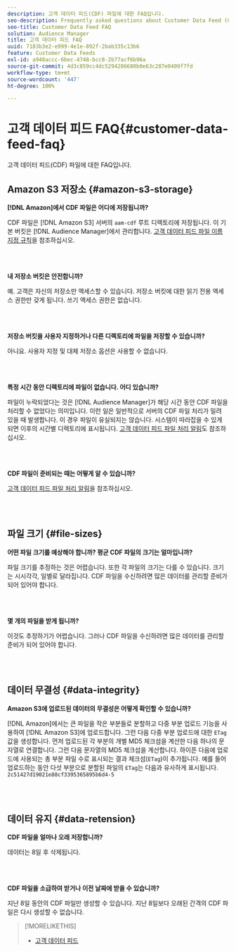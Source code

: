 ```yaml
---
description: 고객 데이터 피드(CDF) 파일에 대한 FAQ입니다.
seo-description: Frequently asked questions about Customer Data Feed (CDF) files.
seo-title: Customer Data Feed FAQ
solution: Audience Manager
title: 고객 데이터 피드 FAQ
uuid: 7183b3e2-e999-4e1e-892f-2bab335c13b6
feature: Customer Data Feeds
exl-id: a948accc-6bec-4748-bcc8-2b77acf6b96a
source-git-commit: 4d3c859cc4dc5294286680b0e63c287e0409f7fd
workflow-type: tm+mt
source-wordcount: '447'
ht-degree: 100%

---
```


# 고객 데이터 피드 FAQ{#customer-data-feed-faq}

고객 데이터 피드(CDF) 파일에 대한 FAQ입니다.

## Amazon S3 저장소 {#amazon-s3-storage}

**[!DNL Amazon]에서 CDF 파일은 어디에 저장됩니까?**

CDF 파일은 [!DNL Amazon S3] 서버의 `aam-cdf` 루트 디렉토리에 저장됩니다. 이 기본 버킷은 [!DNL Audience Manager]에서 관리합니다. [고객 데이터 피드 파일 이름 지정 규칙](../features/cdf-files.md#cdf-naming-conventions)을 참조하십시오.

<br> 

**내 저장소 버킷은 안전합니까?**

예. 고객은 자신의 저장소만 액세스할 수 있습니다. 저장소 버킷에 대한 읽기 전용 액세스 권한만 갖게 됩니다. 쓰기 액세스 권한은 없습니다.

<br> 

**저장소 버킷을 사용자 지정하거나 다른 디렉토리에 파일을 저장할 수 있습니까?**

아니요. 사용자 지정 및 대체 저장소 옵션은 사용할 수 없습니다.

<br> 

**특정 시간 동안 디렉토리에 파일이 없습니다. 어디 있습니까?**

파일이 누락되었다는 것은 [!DNL Audience Manager]가 해당 시간 동안 CDF 파일을 처리할 수 없었다는 의미입니다. 이런 일은 일반적으로 서버의 CDF 파일 처리가 밀려 있을 때 발생합니다. 이 경우 파일이 유실되지는 않습니다. 시스템이 따라잡을 수 있게 되면 이후의 시간별 디렉토리에 표시됩니다. [고객 데이터 피드 파일 처리 알림](../features/cdf-files.md#cdf-file-processing-notifications)도 참조하십시오.

<br> 

**CDF 파일이 준비되는 때는 어떻게 알 수 있습니까?**

[고객 데이터 피드 파일 처리 알림](../features/cdf-files.md#cdf-file-processing-notifications)을 참조하십시오.

<br> 

## 파일 크기 {#file-sizes}

**어떤 파일 크기를 예상해야 합니까? 평균 CDF 파일의 크기는 얼마입니까?**

파일 크기를 추정하는 것은 어렵습니다. 또한 각 파일의 크기는 다를 수 있습니다. 크기는 시시각각, 일별로 달라집니다. CDF 파일을 수신하려면 많은 데이터를 관리할 준비가 되어 있어야 합니다.

<br> 

**몇 개의 파일을 받게 됩니까?**

이것도 추정하기가 어렵습니다. 그러나 CDF 파일을 수신하려면 많은 데이터를 관리할 준비가 되어 있어야 합니다.

<br> 

## 데이터 무결성 {#data-integrity}

**Amazon S3에 업로드된 데이터의 무결성은 어떻게 확인할 수 있습니까?**

[!DNL Amazon]에서는 큰 파일을 작은 부분들로 분할하고 다중 부분 업로드 기능을 사용하여 [!DNL Amazon S3]에 업로드합니다. 그런 다음 다중 부분 업로드에 대한 `ETag` 값을 생성합니다. 먼저 업로드된 각 부분의 개별 MD5 체크섬을 계산한 다음 하나의 문자열로 연결합니다. 그런 다음 문자열의 MD5 체크섬을 계산합니다. 하이픈 다음에 업로드에 사용되는 총 부분 파일 수로 표시되는 결과 체크섬(`ETag`)이 추가됩니다. 예를 들어 업로드하는 동안 다섯 부분으로 분할된 파일의 `ETag`는 다음과 유사하게 표시됩니다. `2c51427d19021e88cf3395365895b6d4-5`

<br> 

## 데이터 유지 {#data-retension}

**CDF 파일을 얼마나 오래 저장합니까?**

데이터는 8일 후 삭제됩니다.

<br> 

**CDF 파일을 소급하여 받거나 이전 날짜에 받을 수 있습니까?**

지난 8일 동안의 CDF 파일만 생성할 수 있습니다. 지난 8일보다 오래된 간격의 CDF 파일은 다시 생성할 수 없습니다.

>[!MORELIKETHIS]
>
>* [고객 데이터 피드](../features/cdf-files.md)

